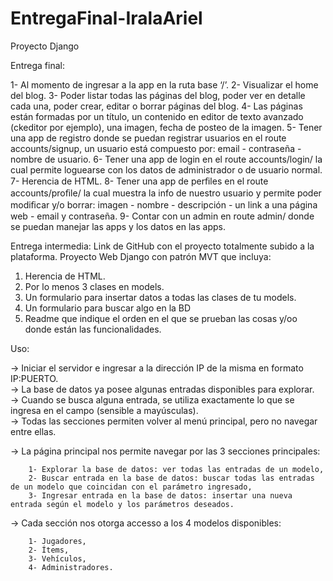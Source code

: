 # EntregaFinal-IralaAriel
Proyecto Django 

Entrega final:

 1- Al momento de ingresar a la app en la ruta base ‘/’.
 2- Visualizar el home del blog.
 3- Poder listar todas las páginas del blog, poder ver en detalle cada una, poder crear, editar o borrar páginas del blog.
 4- Las páginas están formadas por un título, un contenido en editor de texto avanzado (ckeditor por ejemplo), una imagen, fecha de posteo de la imagen.
 5- Tener una app de registro donde se puedan registrar usuarios en el route accounts/signup, un usuario está compuesto por: email - contraseña - nombre de usuario.
 6- Tener una app de login en el route accounts/login/ la cual permite loguearse con los datos de administrador o de usuario normal.
 7- Herencia de HTML.
 8- Tener una app de perﬁles en el route accounts/proﬁle/ la cual muestra la info de nuestro usuario y permite poder modiﬁcar y/o borrar: imagen - nombre - descripción - un link a una página web - email y contraseña.
 9- Contar con un admin en route admin/ donde se puedan manejar las apps y los datos en las apps. 



 Entrega intermedia:
Link de GitHub con el proyecto totalmente subido a la plataforma.
Proyecto Web Django con patrón MVT que incluya:

 1. Herencia de HTML.
 2. Por lo menos 3 clases en models.
 3. Un formulario para insertar datos a todas las clases de tu models.
 4. Un formulario para buscar algo en la BD
 5. Readme que indique el orden en el que se prueban las cosas y/oo donde están las
funcionalidades.

Uso:

-> Iniciar el servidor e ingresar a la dirección IP de la misma en formato IP:PUERTO.    
-> La base de datos ya posee algunas entradas disponibles para explorar.    
-> Cuando se busca alguna entrada, se utiliza exactamente lo que se ingresa en el campo (sensible a mayúsculas).    
-> Todas las secciones permiten volver al menú principal, pero no navegar entre ellas.    


-> La página principal nos permite navegar por las 3 secciones principales: 

        1- Explorar la base de datos: ver todas las entradas de un modelo,        
        2- Buscar entrada en la base de datos: buscar todas las entradas de un modelo que coincidan con el parámetro ingresado,        
        3- Ingresar entrada en la base de datos: insertar una nueva entrada según el modelo y los parámetros deseados.
       

-> Cada sección nos otorga accesso a los 4 modelos disponibles:

        1- Jugadores,        
        2- Ítems,        
        3- Vehículos,        
        4- Administradores.
        
